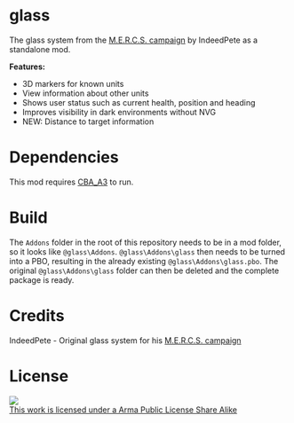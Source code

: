 glass
=====

The glass system from the [M.E.R.C.S. campaign](http://forums.bistudio.com/showthread.php?177261-SP-Campaign-M-E-R-C-S-mercenary-expendable-ruthless-covert-selfish) by IndeedPete as a standalone mod.

**Features:**
* 3D markers for known units
* View information about other units
* Shows user status such as current health, position and heading
* Improves visibility in dark environments without NVG
* NEW: Distance to target information

Dependencies
============

This mod requires [CBA_A3](http://forums.bistudio.com/showthread.php?178224-CBA-Community-Base-Addons-ARMA-3) to run.

Build
=====

The `Addons` folder in the root of this repository needs to be in a mod folder, so it looks like `@glass\Addons`. `@glass\Addons\glass` then needs to be turned into a PBO, resulting in the already existing `@glass\Addons\glass.pbo`. The original `@glass\Addons\glass` folder can then be deleted and the complete package is ready.

Credits
=======

IndeedPete - Original glass system for his [M.E.R.C.S. campaign](http://forums.bistudio.com/showthread.php?177261-SP-Campaign-M-E-R-C-S-mercenary-expendable-ruthless-covert-selfish)

License
=======

<a rel="license" href="http://www.bistudio.com/licenses/arma-public-license-share-alike" target="_blank" >
   <img src="http://www.bistudio.com/license-icons/small/APL-SA.png" >
   <br>
   This work is licensed under a Arma Public License Share Alike
</a>
